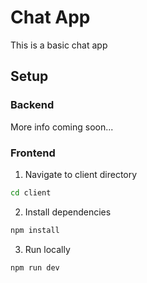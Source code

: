 # Chat App

This is a basic chat app

## Setup

### Backend

More info coming soon...


### Frontend

1. Navigate to client directory

```bash
cd client
```

2. Install dependencies

```bash
npm install
```

3. Run locally

```bash
npm run dev
```
